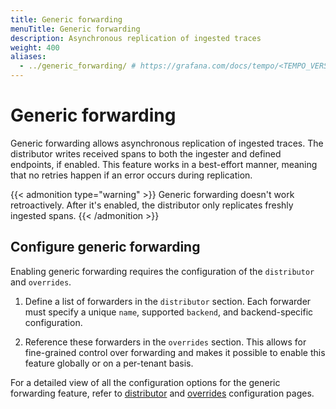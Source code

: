 ```yaml
---
title: Generic forwarding
menuTitle: Generic forwarding
description: Asynchronous replication of ingested traces
weight: 400
aliases:
  - ../generic_forwarding/ # https://grafana.com/docs/tempo/<TEMPO_VERSION>/operations/consistent_hash_ring/
---
```


# Generic forwarding

Generic forwarding allows asynchronous replication of ingested traces.
The distributor writes received spans to both the ingester and defined endpoints, if enabled.
This feature works in a best-effort manner, meaning that no retries happen if an error occurs during replication.

{{< admonition type="warning" >}}
Generic forwarding doesn't work retroactively. After it's enabled, the distributor only replicates freshly ingested spans.
{{< /admonition >}}

## Configure generic forwarding

Enabling generic forwarding requires the configuration of the `distributor` and `overrides`.

1. Define a list of forwarders in the `distributor` section. Each forwarder must specify a unique `name`, supported `backend`, and backend-specific configuration.

1. Reference these forwarders in the `overrides` section. This allows for fine-grained control over forwarding and makes it possible to enable this feature globally or on a per-tenant basis.

For a detailed view of all the configuration options for the generic forwarding feature,  refer to [distributor](https://grafana.com/docs/tempo/<TEMPO_VERSION>/configuration/#distributor) and [overrides](https://grafana.com/docs/tempo/<TEMPO_VERSION>/configuration/#overrides) configuration pages.

